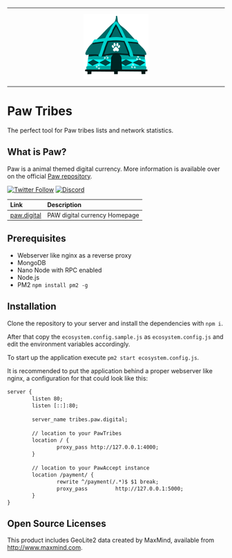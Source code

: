 <hr />
<div align="center">
    <img src="public/static/img/tribe.png" alt="Logo" width='150px' height='auto'/>
</div>
<hr />

# Paw Tribes

The perfect tool for Paw tribes lists and network statistics.

## What is Paw?

Paw is a animal themed digital currency. More information is available over on the official [Paw repository](https://github.com/paw-digital/paw-node).

[![Twitter Follow](https://img.shields.io/twitter/follow/PAW_digital?style=social)](https://twitter.com/intent/follow?screen_name=PAW_digital)
[![Discord](https://img.shields.io/badge/discord-join%20chat-orange.svg?logo=discord&color=7289DA)](https://discord.gg/DjXn6bb3aE)

| Link | Description |
| :----- | :------ |
[paw.digital](https://paw.digital) | PAW digital currency Homepage

## Prerequisites

- Webserver like nginx as a reverse proxy
- MongoDB
- Nano Node with RPC enabled
- Node.js
- PM2 `npm install pm2 -g`

## Installation

Clone the repository to your server and install the dependencies with `npm i`.

After that copy the `ecosystem.config.sample.js` as `ecosystem.config.js` and edit the environment variables accordingly.

To start up the application execute `pm2 start ecosystem.config.js`.

It is recommended to put the application behind a proper webserver like nginx, a configuration for that could look like this:

```nginx
server {
        listen 80;
        listen [::]:80;

        server_name tribes.paw.digital;

        // location to your PawTribes
        location / {
                proxy_pass http://127.0.0.1:4000;
        }

        // location to your PawAccept instance
        location /payment/ {
                rewrite ^/payment(/.*)$ $1 break;
                proxy_pass         http://127.0.0.1:5000;
        }
}
```

## Open Source Licenses

This product includes GeoLite2 data created by MaxMind, available from <a href="http://www.maxmind.com">http://www.maxmind.com</a>.
